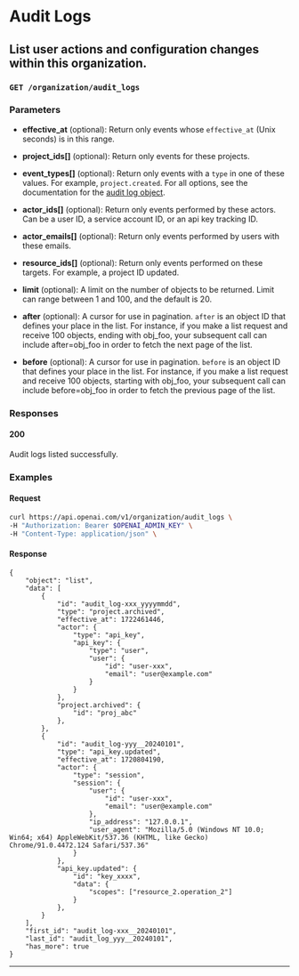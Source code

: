 # Audit Logs

## List user actions and configuration changes within this organization.

### `GET /organization/audit_logs`

### Parameters

- **effective_at** (optional): Return only events whose `effective_at` (Unix seconds) is in this range.
- **project_ids[]** (optional): Return only events for these projects.
- **event_types[]** (optional): Return only events with a `type` in one of these values. For example, `project.created`. For all options, see the documentation for the [audit log object](/docs/api-reference/audit-logs/object).
- **actor_ids[]** (optional): Return only events performed by these actors. Can be a user ID, a service account ID, or an api key tracking ID.
- **actor_emails[]** (optional): Return only events performed by users with these emails.
- **resource_ids[]** (optional): Return only events performed on these targets. For example, a project ID updated.
- **limit** (optional): A limit on the number of objects to be returned. Limit can range between 1 and 100, and the default is 20.

- **after** (optional): A cursor for use in pagination. `after` is an object ID that defines your place in the list. For instance, if you make a list request and receive 100 objects, ending with obj_foo, your subsequent call can include after=obj_foo in order to fetch the next page of the list.

- **before** (optional): A cursor for use in pagination. `before` is an object ID that defines your place in the list. For instance, if you make a list request and receive 100 objects, starting with obj_foo, your subsequent call can include before=obj_foo in order to fetch the previous page of the list.


### Responses

#### 200

Audit logs listed successfully.

### Examples

#### Request

```bash
curl https://api.openai.com/v1/organization/audit_logs \
-H "Authorization: Bearer $OPENAI_ADMIN_KEY" \
-H "Content-Type: application/json" \

```

#### Response

```
{
    "object": "list",
    "data": [
        {
            "id": "audit_log-xxx_yyyymmdd",
            "type": "project.archived",
            "effective_at": 1722461446,
            "actor": {
                "type": "api_key",
                "api_key": {
                    "type": "user",
                    "user": {
                        "id": "user-xxx",
                        "email": "user@example.com"
                    }
                }
            },
            "project.archived": {
                "id": "proj_abc"
            },
        },
        {
            "id": "audit_log-yyy__20240101",
            "type": "api_key.updated",
            "effective_at": 1720804190,
            "actor": {
                "type": "session",
                "session": {
                    "user": {
                        "id": "user-xxx",
                        "email": "user@example.com"
                    },
                    "ip_address": "127.0.0.1",
                    "user_agent": "Mozilla/5.0 (Windows NT 10.0; Win64; x64) AppleWebKit/537.36 (KHTML, like Gecko) Chrome/91.0.4472.124 Safari/537.36"
                }
            },
            "api_key.updated": {
                "id": "key_xxxx",
                "data": {
                    "scopes": ["resource_2.operation_2"]
                }
            },
        }
    ],
    "first_id": "audit_log-xxx__20240101",
    "last_id": "audit_log_yyy__20240101",
    "has_more": true
}

```

---

